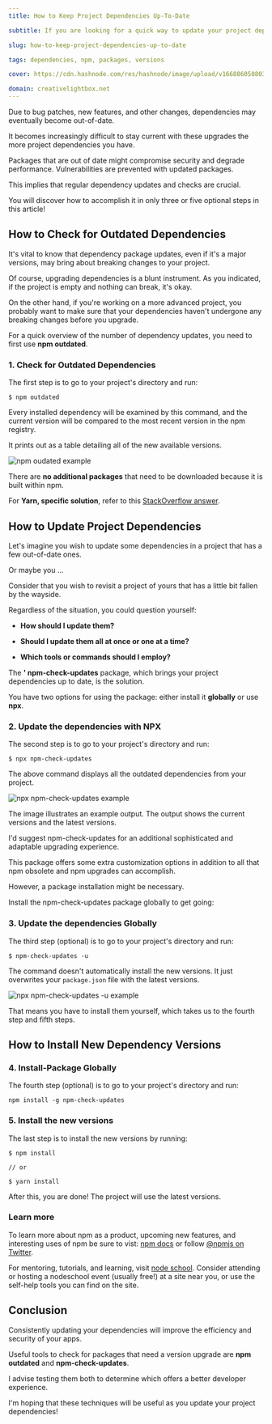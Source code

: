 ```yaml
---
title: How to Keep Project Dependencies Up-To-Date

subtitle: If you are looking for a quick way to update your project dependencies to the latest versions, you are in the right place. 

slug: how-to-keep-project-dependencies-up-to-date

tags: dependencies, npm, packages, versions

cover: https://cdn.hashnode.com/res/hashnode/image/upload/v1668860508035/dxfVYNuCX.png?auto=compress

domain: creativelightbox.net
---
```


Due to bug patches, new features, and other changes, dependencies may eventually become out-of-date. 

It becomes increasingly difficult to stay current with these upgrades the more project dependencies you have.

Packages that are out of date might compromise security and degrade performance. Vulnerabilities are prevented with updated packages. 

This implies that regular dependency updates and checks are crucial.

You will discover how to accomplish it in only three or five optional steps in this article! 


## How to Check for Outdated Dependencies

It's vital to know that dependency package updates, even if it's a major versions, may bring about breaking changes to your project.

Of course, upgrading dependencies is a blunt instrument. As you indicated, if the project is empty and nothing can break, it's okay.

On the other hand, if you're working on a more advanced project, you probably want to make sure that your dependencies haven't undergone any breaking changes before you upgrade.

For a quick overview of the number of dependency updates, you need to first use **npm outdated**.

### 1. Check for Outdated Dependencies

The first step is to go to your project's directory and run:

```
$ npm outdated
```

Every installed dependency will be examined by this command, and the current version will be compared to the most recent version in the npm registry. 

It prints out as a table detailing all of the new available versions.

![npm oudated example](https://cdn.hashnode.com/res/hashnode/image/upload/v1668852265512/IF2mwqa7G.png?auto=compress)


There are **no additional packages** that need to be downloaded because it is built within npm. 

For **Yarn, specific solution**, refer to this [StackOverflow answer](https://stackoverflow.com/questions/62650640/yarn-how-do-i-update-each-dependency-in-package-json-to-the-latest-version/62650754#62650754).

## How to Update Project Dependencies

Let's imagine you wish to update some dependencies in a project that has a few out-of-date ones. 

Or maybe you ...

Consider that you wish to revisit a project of yours that has a little bit fallen by the wayside.

Regardless of the situation, you could question yourself:

* **How should I update them?**

* **Should I update them all at once or one at a time?**

* **Which tools or commands should I employ?**

The **' npm-check-updates** package, which brings your project dependencies up to date, is the solution.

You have two options for using the package: either install it **globally** or use **npx**. 

### 2. Update the dependencies with NPX

The second step is to go to your project's directory and run:

```
$ npx npm-check-updates
```

The above command displays all the outdated dependencies from your project.

![npx npm-check-updates example](https://cdn.hashnode.com/res/hashnode/image/upload/v1668283005987/-Zr9Tp8ph.jpg?auto=compress)

The image illustrates an example output. The output shows the current versions and the latest versions.

I'd suggest npm-check-updates for an additional sophisticated and adaptable upgrading experience. 

This package offers some extra customization options in addition to all that npm obsolete and npm upgrades can accomplish. 

However, a package installation might be necessary.

Install the npm-check-updates package globally to get going:

### 3. Update the dependencies Globally

The third step (optional) is to go to your project's directory and run:

```
$ npm-check-updates -u
```

The command doesn't automatically install the new versions. It just overwrites your `package.json` file with the latest versions. 

![npx npm-check-updates -u example](https://cdn.hashnode.com/res/hashnode/image/upload/v1668284419013/4BoB7gn7O.png?auto=compress) 

That means you have to install them yourself, which takes us to the fourth step and fifth steps.

## How to Install New Dependency Versions
### 4. Install-Package Globally

The fourth step (optional) is to go to your project's directory and run:

```
npm install -g npm-check-updates
```
### 5. Install the new versions

The last step is to install the new versions by running:

```
$ npm install

// or

$ yarn install
```

After this, you are done! The project will use the latest versions.

### Learn more
To learn more about npm as a product, upcoming new features, and interesting uses of npm be sure to vist: [npm docs](https://docs.npmjs.com/) or follow [@npmjs on Twitter](https://twitter.com/npmjs).

For mentoring, tutorials, and learning, visit [node school](https://nodeschool.io/). Consider attending or hosting a nodeschool event (usually free!) at a site near you, or use the self-help tools you can find on the site.

## Conclusion

Consistently updating your dependencies will improve the efficiency and security of your apps.

Useful tools to check for packages that need a version upgrade are **npm outdated** and **npm-check-updates**.

I advise testing them both to determine which offers a better developer experience.

I'm hoping that these techniques will be useful as you update your project dependencies!